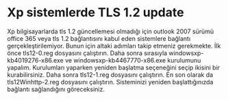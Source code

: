 # Xp sistemlerde TLS 1.2 update
Xp bilgisayarlarda tls 1.2 güncellemesi olmadığı için outlook 2007 sürümü office 365 veya tls 1.2 bağlantısını kabul eden sistemlere bağlantı gerçekleştirilemiyor.
Bunun için altaki adımları takip etmeniz gerekmekte.
İlk önce tls12-0.reg dosyasını çalıştırın.
Daha sonra sırasıyla windowsxp-kb4019276-x86.exe ve windowsxp-kb4467770-x86.exe kurulumunu yapalım.
Kurulumları yaparken yeniden başlatma seçeneğini seçip ikisini bir kurabilirsiniz.
Daha sonra tls12-1.reg dosyasını çalıştırın.
En son olarak da tls12Winhttp-2.reg dosyasını çalıştırın.
Sisteminizi yeniden başlattığınızda bağlantı sağlandığını göreceksiniz.
